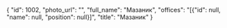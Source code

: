 {
    "id": 1002,
    "photo_url": "",
    "full_name": "Мазаник",
    "offices": "[{\"id\": null, \"name\": null, \"position\": null}]",
    "title": "Мазаник"
}
